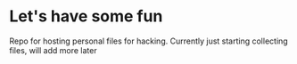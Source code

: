 # Let's have some fun
Repo for hosting personal files for hacking.
Currently just starting collecting files, will add more later
